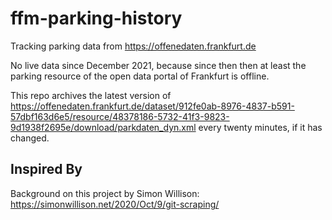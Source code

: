 # ffm-parking-history

Tracking parking data from https://offenedaten.frankfurt.de

No live data since December 2021, because since then then at least the parking resource of the open data portal of Frankfurt is offline.

This repo archives the latest version of https://offenedaten.frankfurt.de/dataset/912fe0ab-8976-4837-b591-57dbf163d6e5/resource/48378186-5732-41f3-9823-9d1938f2695e/download/parkdaten_dyn.xml every twenty minutes, if it has changed.

## Inspired By

Background on this project by Simon Willison: https://simonwillison.net/2020/Oct/9/git-scraping/



